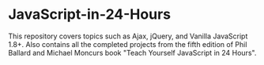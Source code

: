 # JavaScript-in-24-Hours
This repository covers topics such as Ajax, jQuery, and Vanilla JavaScript 1.8+. Also contains all the completed projects from the fifth edition of Phil Ballard and Michael Moncurs book "Teach Yourself JavaScript in 24 Hours".
